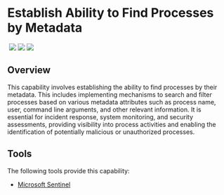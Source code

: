 # Establish Ability to Find Processes by Metadata
&nbsp;![](https://img.shields.io/badge/ID-C1403-blue)&nbsp;![](https://img.shields.io/badge/Phase-Preparation_%28P0001%29-blue)&nbsp;![](https://img.shields.io/badge/Category-Process-blue)
## Overview
This capability involves establishing the ability to find processes by their metadata. This includes implementing mechanisms to search and filter processes based on various metadata attributes such as process name, user, command line arguments, and other relevant information. It is essential for incident response, system monitoring, and security assessments, providing visibility into process activities and enabling the identification of potentially malicious or unauthorized processes.

## Tools
The following tools provide this capability:

- [Microsoft Sentinel](../tool/ms-sentinel/C1403.md)